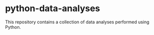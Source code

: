 # python-data-analyses
This repository contains a collection of data analyses performed using Python.
